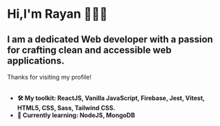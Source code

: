 # Hi,I'm Rayan 👋👨‍💻 #

 I am a dedicated Web developer with a passion for crafting clean and accessible web applications. 
------
Thanks for visiting my profile!<br />
<br />
 * **🛠 My toolkit: ReactJS, Vanilla JavaScript, Firebase, Jest, Vitest, HTML5, CSS, Sass, Tailwind CSS.**<br />
 * **📕 Currently learning: NodeJS, MongoDB**<br />


<!--
**rayanmishra/rayanmishra** is a ✨ _special_ ✨ repository because its `README.md` (this file) appears on your GitHub profile.

Here are some ideas to get you started:

- 🔭 I’m currently working on ...
- 🌱 I’m currently learning ...
- 👯 I’m looking to collaborate on ...
- 🤔 I’m looking for help with ...
- 💬 Ask me about ...
- 📫 How to reach me: ...
- 😄 Pronouns: ...
- ⚡ Fun fact: ...
-->
